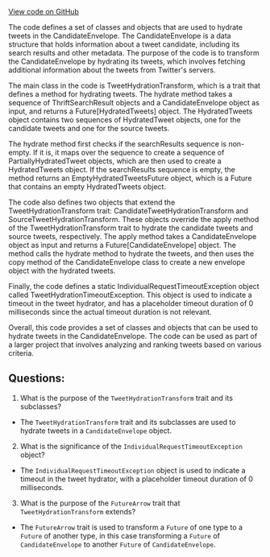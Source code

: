 [View code on GitHub](https://github.com/misbahsy/the-algorithm/timelineranker/server/src/main/scala/com/twitter/timelineranker/common/TweetHydrationTransform.scala)

The code defines a set of classes and objects that are used to hydrate tweets in the CandidateEnvelope. The CandidateEnvelope is a data structure that holds information about a tweet candidate, including its search results and other metadata. The purpose of the code is to transform the CandidateEnvelope by hydrating its tweets, which involves fetching additional information about the tweets from Twitter's servers.

The main class in the code is TweetHydrationTransform, which is a trait that defines a method for hydrating tweets. The hydrate method takes a sequence of ThriftSearchResult objects and a CandidateEnvelope object as input, and returns a Future[HydratedTweets] object. The HydratedTweets object contains two sequences of HydratedTweet objects, one for the candidate tweets and one for the source tweets.

The hydrate method first checks if the searchResults sequence is non-empty. If it is, it maps over the sequence to create a sequence of PartiallyHydratedTweet objects, which are then used to create a HydratedTweets object. If the searchResults sequence is empty, the method returns an EmptyHydratedTweetsFuture object, which is a Future that contains an empty HydratedTweets object.

The code also defines two objects that extend the TweetHydrationTransform trait: CandidateTweetHydrationTransform and SourceTweetHydrationTransform. These objects override the apply method of the TweetHydrationTransform trait to hydrate the candidate tweets and source tweets, respectively. The apply method takes a CandidateEnvelope object as input and returns a Future[CandidateEnvelope] object. The method calls the hydrate method to hydrate the tweets, and then uses the copy method of the CandidateEnvelope class to create a new envelope object with the hydrated tweets.

Finally, the code defines a static IndividualRequestTimeoutException object called TweetHydrationTimeoutException. This object is used to indicate a timeout in the tweet hydrator, and has a placeholder timeout duration of 0 milliseconds since the actual timeout duration is not relevant.

Overall, this code provides a set of classes and objects that can be used to hydrate tweets in the CandidateEnvelope. The code can be used as part of a larger project that involves analyzing and ranking tweets based on various criteria.
## Questions: 
 1. What is the purpose of the `TweetHydrationTransform` trait and its subclasses?
- The `TweetHydrationTransform` trait and its subclasses are used to hydrate tweets in a `CandidateEnvelope` object.
2. What is the significance of the `IndividualRequestTimeoutException` object?
- The `IndividualRequestTimeoutException` object is used to indicate a timeout in the tweet hydrator, with a placeholder timeout duration of 0 milliseconds.
3. What is the purpose of the `FutureArrow` trait that `TweetHydrationTransform` extends?
- The `FutureArrow` trait is used to transform a `Future` of one type to a `Future` of another type, in this case transforming a `Future` of `CandidateEnvelope` to another `Future` of `CandidateEnvelope`.